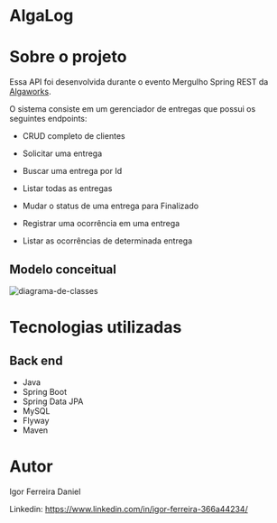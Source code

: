 # AlgaLog

# Sobre o projeto

Essa API foi desenvolvida durante o evento Mergulho Spring REST da [Algaworks](https://https://www.algaworks.com/ "Site da Algaworks").

O sistema consiste em um gerenciador de entregas que possui os seguintes endpoints:

- CRUD completo de clientes

- Solicitar uma entrega

- Buscar uma entrega por Id

- Listar todas as entregas

- Mudar o status de uma entrega para Finalizado

- Registrar uma ocorrência em uma entrega

- Listar as ocorrências de determinada entrega

## Modelo conceitual

![diagrama-de-classes](https://user-images.githubusercontent.com/85773707/190938988-4a45517c-ea4f-4586-93ba-0d6478464977.png)

# Tecnologias utilizadas
## Back end
- Java
- Spring Boot
- Spring Data JPA
- MySQL
- Flyway
- Maven

# Autor

Igor Ferreira Daniel

Linkedin: https://www.linkedin.com/in/igor-ferreira-366a44234/
